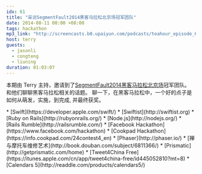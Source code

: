```yaml
---
idx: 61
title: "采访SegmentFault2014黑客马拉松北京场冠军团队"
date: 2014-08-11 00:00 +08:00
tags: hackathon
mp3_link: "http://screencasts.b0.upaiyun.com/podcasts/teahour_episode_61.m4a"
host: terry
guests:
  - jasonli
  - congteng
  - liuning
duration: 01:03:07
---
```


本期由 Terry 主持，邀请到了[SegmentFault2014黑客马拉松北京场](http://segmentfault.com/a/1190000000593834)冠军团队。
和他们聊聊黑客马拉松相关的话题。
聊一下，在黑客马拉松中，一个好的点子是如何从萌发，实施，到完成,
并最终获奖。

<section class="notes" markdown="1">
* [Swift](https://developer.apple.com/swift/)
* [Swiftist](http://swiftist.org)
* [Ruby on Rails](http://rubyonrails.org/)
* [Node.js](http://nodejs.org/)
* [Rails Rumble](http://railsrumble.com/)
* [Facebook Hackathon](https://www.facebook.com/hackathon)
* [Cookpad Hackathon](https://info.cookpad.com/24contest4_en)
* [Phaser](http://phaser.io/)
* [禅与摩托车维修艺术](http://book.douban.com/subject/6811366/)
* [Prismatic](http://getprismatic.com/home)
* [Tweet4China Free](https://itunes.apple.com/cn/app/tweet4china-free/id445052810?mt=8)
* [Calendars 5](http://readdle.com/products/calendars5/)
</section>

